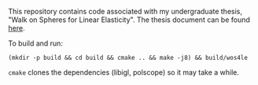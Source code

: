 This repository contains code associated with my undergraduate thesis, "Walk on Spheres for Linear Elasticity".
The thesis document can be found [here](https://apps.cs.utexas.edu/apps/tech-reports/206121).

To build and run:
```
(mkdir -p build && cd build && cmake .. && make -j8) && build/wos4le
```
`cmake` clones the dependencies (libigl, polscope) so it may take a while.
